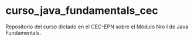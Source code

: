 # curso_java_fundamentals_cec
Repositorio del curso dictado en el CEC-EPN sobre el Módulo Nro I de Java Fundamentals.
